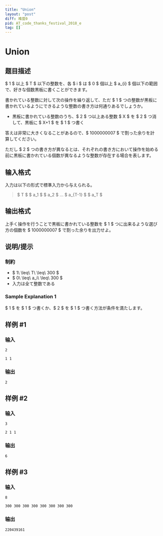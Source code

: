 ```yaml
---
title: "Union"
layout: "post"
diff: 难度0
pid: AT_code_thanks_festival_2018_e
tag: []
---
```


# Union

## 题目描述

[problemUrl]: https://atcoder.jp/contests/code-thanks-festival-2018/tasks/code_thanks_festival_2018_e

$ 1 $ 以上 $ T $ 以下の整数を、各 $ i $ は $ 0 $ 個以上 $ a_{i} $ 個以下の範囲で、好きな個数黒板に書くことができます。

書かれている整数に対して次の操作を繰り返して、ただ $ 1 $ つの整数が黒板に書かれているようにできるような整数の書き方は何通りあるでしょうか。

- 黒板に書かれている整数のうち、$ 2 $ つ以上ある整数 $ X $ を $ 2 $ つ消して、黒板に $ X+1 $ を $ 1 $ つ書く

答えは非常に大きくなることがあるので、$ 1000000007 $ で割った余りを計算してください。

ただし $ 2 $ つの書き方が異なるとは、それぞれの書き方において操作を始める前に黒板に書かれている個数が異なるような整数が存在する場合を表します。

## 输入格式

入力は以下の形式で標準入力から与えられる。

> $ T $ $ a_1 $ $ a_2 $ ... $ a_{T-1} $ $ a_T $

## 输出格式

上手く操作を行うことで黒板に書かれている整数を $ 1 $ つに出来るような選び方の個数を $ 1000000007 $ で割った余りを出力せよ。

## 说明/提示

### 制約

- $ 1\ \leq\ T\ \leq\ 300 $
- $ 0\ \leq\ a_i\ \leq\ 300 $
- 入力は全て整数である

### Sample Explanation 1

$ 1 $ を $ 1 $ つ書くか、$ 2 $ を $ 1 $ つ書く方法が条件を満たします。

## 样例 #1

### 输入

```
2
1 1
```

### 输出

```
2
```

## 样例 #2

### 输入

```
3
2 1 1
```

### 输出

```
6
```

## 样例 #3

### 输入

```
8
300 300 300 300 300 300 300 300
```

### 输出

```
220439161
```

